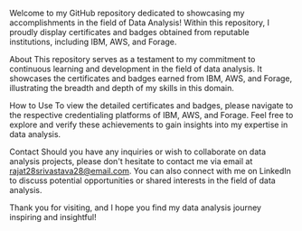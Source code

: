 Welcome to my GitHub repository dedicated to showcasing my accomplishments in the field of Data Analysis! Within this repository, I proudly display certificates and badges obtained from reputable institutions, including IBM, AWS, and Forage.

About
This repository serves as a testament to my commitment to continuous learning and development in the field of data analysis. It showcases the certificates and badges earned from IBM, AWS, and Forage, illustrating the breadth and depth of my skills in this domain.

How to Use
To view the detailed certificates and badges, please navigate to the respective credentialing platforms of IBM, AWS, and Forage. Feel free to explore and verify these achievements to gain insights into my expertise in data analysis.

Contact
Should you have any inquiries or wish to collaborate on data analysis projects, please don't hesitate to contact me via email at rajat28srivastava28@email.com. You can also connect with me on LinkedIn to discuss potential opportunities or shared interests in the field of data analysis.

Thank you for visiting, and I hope you find my data analysis journey inspiring and insightful!
